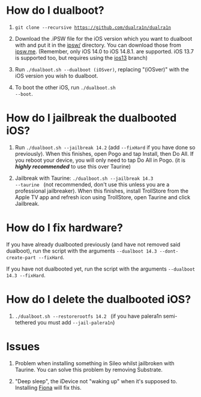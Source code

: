 # How do I dualboot?

1. <code>git clone --recursive https://github.com/dualra1n/dualra1n</code>

2. Download the .iPSW file for the iOS version which you want to dualboot with and put it in the [ipsw/](https://github.com/dualra1n/dualra1n/tree/main/ipsw) directory. You can download those from [ipsw.me](https://ipsw.me). (Remember, only iOS 14.0 to iOS 14.8.1. are supported. iOS 13.7 is supported too, but requires using the [ios13](https://github.com/dualra1n/dualra1n/tree/ios13) branch)

3. Run `./dualboot.sh --dualboot (iOSver)`, replacing "(iOSver)" with the iOS version you wish to dualboot.

4. To boot the other iOS, run <code>./dualboot.sh --boot</code>.

# How do I jailbreak the dualbooted iOS?

1. Run `./dualboot.sh --jailbreak 14.2` (add `--fixHard` if you have done so previously). When this finishes, open Pogo and tap Install, then Do All. If you reboot your device, you will only need to tap Do All in Pogo. (it is ***highly recommended*** to use this over Taurine)

2. Jailbreak with Taurine: <code>./dualboot.sh --jailbreak 14.3 --taurine </code> (not recommended, don't use this unless you are a professional jailbreaker). When this finishes, install TrollStore from the Apple TV app and refresh icon using TrollStore, open Taurine and click Jailbreak.

# How do I fix hardware?

If you have already dualbooted previously (and have not removed said dualboot), run the script with the arguments `--dualboot 14.3 --dont-create-part --fixHard`.

If you have not dualbooted yet, run the script with the arguments `--dualboot 14.3 --fixHard`.

# How do I delete the dualbooted iOS?

1. <code>./dualboot.sh --restorerootfs 14.2 </code> (if you have palera1n semi-tethered you must add <code>--jail-palera1n</code>)

# Issues 

1. Problem when installing something in Sileo whilst jailbroken with Taurine. You can solve this problem by removing Substrate.


2. "Deep sleep", the iDevice not "waking up" when it's supposed to. Installing [Fiona](https://www.ios-repo-updates.com/repository/julioverne-s-repo/package/com.julioverne.fiona/) will fix this.


